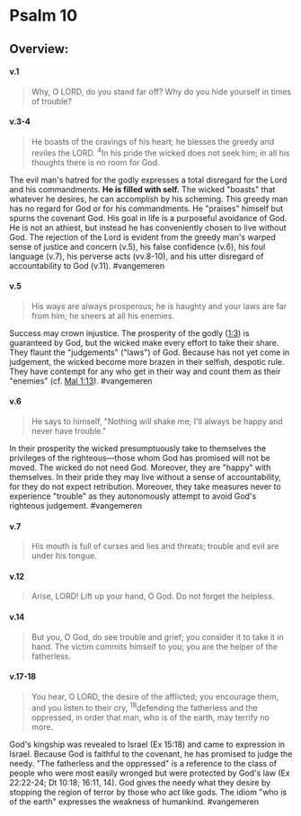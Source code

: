# Psalm 10

## Overview:


#### v.1
>Why, O LORD, do you stand far off? Why do you hide yourself in times of trouble?

#### v.3-4
>He boasts of the cravings of his heart; he blesses the greedy and reviles the LORD. <sup>4</sup>In his pride the wicked does not seek him; in all his thoughts there is no room for God.

The evil man's hatred for the godly expresses a total disregard for the Lord and his commandments. **He is filled with self.** The wicked "boasts" that whatever he desires, he can accomplish by his scheming. This greedy man has no regard for God or for his commandments. He "praises" himself but spurns the covenant God. His goal in life is a purposeful avoidance of God. He is not an athiest, but instead he has conveniently chosen to live without God. The rejection of the Lord is evident from the greedy man's warped sense of justice and concern (v.5), his false confidence (v.6), his foul language (v.7), his perverse acts (vv.8-10), and his utter disregard of accountability to God (v.11).
#vangemeren 

#### v.5
>His ways are always prosperous; he is haughty and your laws are far from him; he sneers at all his enemies.

Success may crown injustice. The prosperity of the godly ([1:3](Psalm1#v.3)) is guaranteed by God, but the wicked make every effort to take their share. They flaunt the "judgements" ("laws") of God. Because has not yet come in judgement, the wicked become more brazen in their selfish, despotic rule. They have contempt for any who get in their way and count them as their "enemies" (cf. [Mal 1:13](Malachi1#v.13)).
#vangemeren 

#### v.6
>He says to himself, "Nothing will shake me; I'll always be happy and never have trouble."

In their prosperity the wicked presumptuously take to themselves the privileges of the righteous—those whom God has promised will not be moved. The wicked do not need God. Moreover, they are "happy" with themselves. In their pride they may live without a sense of accountability, for they do not expect retribution. Moreover, they take measures never to experience "trouble" as they autonomously attempt to avoid God's righteous judgement.
#vangemeren 

#### v.7
>His mouth is full of curses and lies and threats; trouble and evil are under his tongue.

#### v.12
>Arise, LORD! Lift up your hand, O God. Do not forget the helpless.

#### v.14
>But you, O God, do see trouble and grief; you consider it to take it in hand. The victim commits himself to you; you are the helper of the fatherless.

#### v.17-18
>You hear, O LORD, the desire of the afflicted; you encourage them, and you listen to their cry, <sup>18</sup>defending the fatherless and the oppressed, in order that man, who is of the earth, may terrify no more.

God's kingship was revealed to Israel (Ex 15:18) and came to expression in Israel. Because God is faithful to the covenant, he has promised to judge the needy. "The fatherless and the oppressed" is a reference to the class of people who were most easily wronged but were protected by God's law (Ex 22:22-24; Dt 10:18; 16:11, 14). God gives the needy what they desire by stopping the region of terror by those who act like gods. The idiom "who is of the earth" expresses the weakness of humankind.
#vangemeren 

